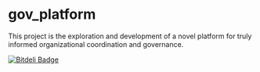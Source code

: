 gov_platform
============

This project is the exploration and development of a novel platform for truly informed organizational coordination and governance.


[![Bitdeli Badge](https://d2weczhvl823v0.cloudfront.net/tjfwalker/astute/trend.png)](https://bitdeli.com/free "Bitdeli Badge")

